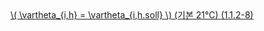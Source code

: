 <a href="/eco2_guide_center/1.%20ECO2%20Logic%20Guide/Hee1_Equation_List.html" class="equation-link" target="_blank" rel="noopener noreferrer">
  \( \vartheta_{i,h} = \vartheta_{i,h.soll} \) <span class="note">(기본 21°C)</span>  <span class="eq-number">(1.1.2-8)</span>
</a>
